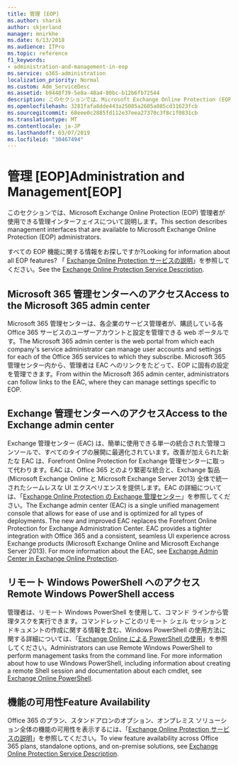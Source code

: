 ```yaml
---
title: 管理 [EOP]
ms.author: sharik
author: skjerland
manager: mnirkhe
ms.date: 6/13/2018
ms.audience: ITPro
ms.topic: reference
f1_keywords:
- administration-and-management-in-eop
ms.service: o365-administration
localization_priority: Normal
ms.custom: Adm_ServiceDesc
ms.assetid: b9448f39-5e8a-48a4-80bc-b12b6fb72544
description: このセクションでは、Microsoft Exchange Online Protection (EOP) 管理者が使用できる管理インターフェイスについて説明します。
ms.openlocfilehash: 3281fafa8dde443a25085a2605a085cd31623fcb
ms.sourcegitcommit: 68eee0c2885fd112e37eea27370c3f8c1f0831cb
ms.translationtype: MT
ms.contentlocale: ja-JP
ms.lasthandoff: 03/07/2019
ms.locfileid: "30467494"
---
```

# <a name="administration-and-managementeop"></a><span data-ttu-id="51d2f-103">管理 [EOP]</span><span class="sxs-lookup"><span data-stu-id="51d2f-103">Administration and Management[EOP]</span></span>

<span data-ttu-id="51d2f-104">このセクションでは、Microsoft Exchange Online Protection (EOP) 管理者が使用できる管理インターフェイスについて説明します。</span><span class="sxs-lookup"><span data-stu-id="51d2f-104">This section describes management interfaces that are available to Microsoft Exchange Online Protection (EOP) administrators.</span></span>
  
<span data-ttu-id="51d2f-105">すべての EOP 機能に関する情報をお探しですか?</span><span class="sxs-lookup"><span data-stu-id="51d2f-105">Looking for information about all EOP features?</span></span> <span data-ttu-id="51d2f-106">「 [Exchange Online Protection サービスの説明](exchange-online-protection-service-description.md)」を参照してください。</span><span class="sxs-lookup"><span data-stu-id="51d2f-106">See the [Exchange Online Protection Service Description](exchange-online-protection-service-description.md).</span></span>
  
## <a name="access-to-the-microsoft-365-admin-center"></a><span data-ttu-id="51d2f-107">Microsoft 365 管理センターへのアクセス</span><span class="sxs-lookup"><span data-stu-id="51d2f-107">Access to the Microsoft 365 admin center</span></span>
<span data-ttu-id="51d2f-108"><a name="BKMK_accesstotheoffice365admincenter"> </a></span><span class="sxs-lookup"><span data-stu-id="51d2f-108"></span></span>

<span data-ttu-id="51d2f-109">Microsoft 365 管理センターは、各企業のサービス管理者が、購読している各 Office 365 サービスのユーザーアカウントと設定を管理できる web ポータルです。</span><span class="sxs-lookup"><span data-stu-id="51d2f-109">The Microsoft 365 admin center is the web portal from which each company's service administrator can manage user accounts and settings for each of the Office 365 services to which they subscribe.</span></span> <span data-ttu-id="51d2f-110">Microsoft 365 管理センター内から、管理者は EAC へのリンクをたどって、EOP に固有の設定を管理できます。</span><span class="sxs-lookup"><span data-stu-id="51d2f-110">From within the Microsoft 365 admin center, administrators can follow links to the EAC, where they can manage settings specific to EOP.</span></span>
  
## <a name="access-to-the-exchange-admin-center"></a><span data-ttu-id="51d2f-111">Exchange 管理センターへのアクセス</span><span class="sxs-lookup"><span data-stu-id="51d2f-111">Access to the Exchange admin center</span></span>
<span data-ttu-id="51d2f-112"><a name="BKMK_accesstotheexchangeadmincenter"> </a></span><span class="sxs-lookup"><span data-stu-id="51d2f-112"></span></span>

<span data-ttu-id="51d2f-p103">Exchange 管理センター (EAC) は、簡単に使用できる単一の統合された管理コンソールで、すべてのタイプの展開に最適化されています。改善が加えられた新たな EAC は、Forefront Online Protection for Exchange 管理センターに取って代わります。EAC は、Office 365 とのより緊密な統合と、Exchange 製品 (Microsoft Exchange Online と Microsoft Exchange Server 2013) 全体で統一されたシームレスな UI エクスペリエンスを提供します。EAC の詳細については、「[Exchange Online Protection の Exchange 管理センター](https://go.microsoft.com/fwlink/p/?LinkId=282381)」を参照してください。</span><span class="sxs-lookup"><span data-stu-id="51d2f-p103">The Exchange admin center (EAC) is a single unified management console that allows for ease of use and is optimized for all types of deployments. The new and improved EAC replaces the Forefront Online Protection for Exchange Administration Center. EAC provides a tighter integration with Office 365 and a consistent, seamless UI experience across Exchange products (Microsoft Exchange Online and Microsoft Exchange Server 2013). For more information about the EAC, see [Exchange Admin Center in Exchange Online Protection](https://go.microsoft.com/fwlink/p/?LinkId=282381).</span></span>
  
## <a name="remote-windows-powershell-access"></a><span data-ttu-id="51d2f-117">リモート Windows PowerShell へのアクセス</span><span class="sxs-lookup"><span data-stu-id="51d2f-117">Remote Windows PowerShell access</span></span>
<span data-ttu-id="51d2f-118"><a name="BKMK_remotewindowspowershellaccess"> </a></span><span class="sxs-lookup"><span data-stu-id="51d2f-118"></span></span>

 <span data-ttu-id="51d2f-p104">管理者は、リモート Windows PowerShell を使用して、コマンド ラインから管理タスクを実行できます。コマンドレットごとのリモート シェル セッションとドキュメントの作成に関する情報を含む、Windows PowerShell の使用方法に関する詳細については、「[Exchange Online による PowerShell の使用](https://go.microsoft.com/fwlink/p/?LinkId=282266)」を参照してください。</span><span class="sxs-lookup"><span data-stu-id="51d2f-p104">Administrators can use Remote Windows PowerShell to perform management tasks from the command line. For more information about how to use Windows PowerShell, including information about creating a remote Shell session and documentation about each cmdlet, see [Exchange Online PowerShell](https://go.microsoft.com/fwlink/p/?LinkId=282266).</span></span>
  
## <a name="feature-availability"></a><span data-ttu-id="51d2f-121">機能の可用性</span><span class="sxs-lookup"><span data-stu-id="51d2f-121">Feature Availability</span></span>
<span data-ttu-id="51d2f-122"><a name="BKMK_remotewindowspowershellaccess"> </a></span><span class="sxs-lookup"><span data-stu-id="51d2f-122"></span></span>

<span data-ttu-id="51d2f-123">Office 365 のプラン、スタンドアロンのオプション、オンプレミス ソリューション全体の機能の可用性を表示するには、「[Exchange Online Protection サービスの説明](exchange-online-protection-service-description.md)」を参照してください。</span><span class="sxs-lookup"><span data-stu-id="51d2f-123">To view feature availability across Office 365 plans, standalone options, and on-premise solutions, see [Exchange Online Protection Service Description](exchange-online-protection-service-description.md).</span></span>
  

